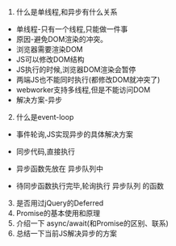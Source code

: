 1. 什么是单线程,和异步有什么关系
* 单线程-只有一个线程,只能做一件事
* 原因-避免DOM渲染的冲突。
* 浏览器需要渲染DOM
* JS可以修改DOM结构
* JS执行的时候,浏览器DOM渲染会暂停
* 两端JS也不能同时执行(都修改DOM就冲突了)
* webworker支持多线程,但是不能访问DOM
* 解决方案-异步
2. 什么是event-loop
* 事件轮询,JS实现异步的具体解决方案

* 同步代码,直接执行
* 异步函数先放在 异步队列中
* 待同步函数执行完毕,轮询执行 异步队列 的函数
3. 是否用过jQuery的Deferred
4. Promise的基本使用和原理
5. 介绍一下 async/await(和Promise的区别、联系)
6. 总结一下当前JS解决异步的方案